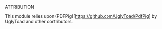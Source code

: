 ATTRIBUTION

This module relies upon (PDFPig)[https://github.com/UglyToad/PdfPig] by UglyToad and other contributors.

